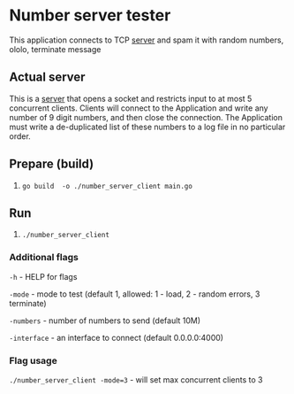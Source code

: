 # Number server tester
This application connects to TCP [server](https://github.com/brushknight/number-server) and spam it with random numbers, ololo, terminate message

## Actual server

This is a [server](https://github.com/brushknight/number-server) that opens a socket and restricts input to at most 5 concurrent clients. Clients will connect to the Application and write any number of 9 digit numbers, and then close the connection. The Application must write a de-duplicated list of these numbers to a log file in no particular order.

## Prepare (build)
1. `go build  -o ./number_server_client main.go`

## Run
1. `./number_server_client` 

### Additional flags
`-h` - HELP for flags

`-mode` - mode to test (default 1, allowed: 1 - load, 2 - random errors, 3 terminate)

`-numbers` - number of numbers to send (default 10M)

`-interface` - an interface to connect (default 0.0.0.0:4000)

### Flag usage

`./number_server_client -mode=3` - will set max concurrent clients to 3
